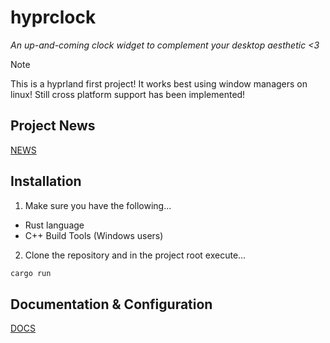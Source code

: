# hyprclock
_An up-and-coming clock widget to complement your desktop aesthetic <3_

> [!Note] 
> This is a hyprland first project! It works best using window managers on linux!
> Still cross platform support has been implemented!

## Project News
[NEWS](./NEWS.md)

## Installation
1. Make sure you have the following...
- Rust language
- C++ Build Tools (Windows users)

2. Clone the repository and in the project root execute...
```bash
cargo run
```

## Documentation & Configuration
[DOCS](./DOCS.md)
